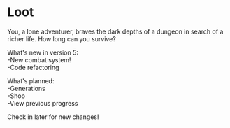 # Loot
You, a lone adventurer, braves the dark depths of a dungeon in search of a richer life. How long can you survive?

What's new in version 5:
  <br>-New combat system!
  <br>-Code refactoring
  
What's planned:
  <br>-Generations
  <br>-Shop
  <br>-View previous progress
  
Check in later for new changes!
